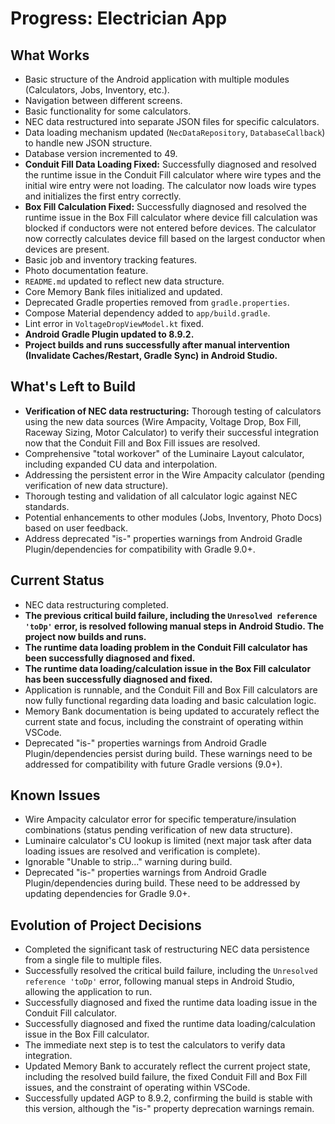 # Progress: Electrician App

## What Works
- Basic structure of the Android application with multiple modules (Calculators, Jobs, Inventory, etc.).
- Navigation between different screens.
- Basic functionality for some calculators.
- NEC data restructured into separate JSON files for specific calculators.
- Data loading mechanism updated (`NecDataRepository`, `DatabaseCallback`) to handle new JSON structure.
- Database version incremented to 49.
- **Conduit Fill Data Loading Fixed:** Successfully diagnosed and resolved the runtime issue in the Conduit Fill calculator where wire types and the initial wire entry were not loading. The calculator now loads wire types and initializes the first entry correctly.
- **Box Fill Calculation Fixed:** Successfully diagnosed and resolved the runtime issue in the Box Fill calculator where device fill calculation was blocked if conductors were not entered before devices. The calculator now correctly calculates device fill based on the largest conductor when devices are present.
- Basic job and inventory tracking features.
- Photo documentation feature.
- `README.md` updated to reflect new data structure.
- Core Memory Bank files initialized and updated.
- Deprecated Gradle properties removed from `gradle.properties`.
- Compose Material dependency added to `app/build.gradle`.
- Lint error in `VoltageDropViewModel.kt` fixed.
- **Android Gradle Plugin updated to 8.9.2.**
- **Project builds and runs successfully after manual intervention (Invalidate Caches/Restart, Gradle Sync) in Android Studio.**

## What's Left to Build
- **Verification of NEC data restructuring:** Thorough testing of calculators using the new data sources (Wire Ampacity, Voltage Drop, Box Fill, Raceway Sizing, Motor Calculator) to verify their successful integration now that the Conduit Fill and Box Fill issues are resolved.
- Comprehensive "total workover" of the Luminaire Layout calculator, including expanded CU data and interpolation.
- Addressing the persistent error in the Wire Ampacity calculator (pending verification of new data structure).
- Thorough testing and validation of all calculator logic against NEC standards.
- Potential enhancements to other modules (Jobs, Inventory, Photo Docs) based on user feedback.
- Address deprecated "is-" properties warnings from Android Gradle Plugin/dependencies for compatibility with Gradle 9.0+.

## Current Status
- NEC data restructuring completed.
- **The previous critical build failure, including the `Unresolved reference 'toDp'` error, is resolved following manual steps in Android Studio. The project now builds and runs.**
- **The runtime data loading problem in the Conduit Fill calculator has been successfully diagnosed and fixed.**
- **The runtime data loading/calculation issue in the Box Fill calculator has been successfully diagnosed and fixed.**
- Application is runnable, and the Conduit Fill and Box Fill calculators are now fully functional regarding data loading and basic calculation logic.
- Memory Bank documentation is being updated to accurately reflect the current state and focus, including the constraint of operating within VSCode.
- Deprecated "is-" properties warnings from Android Gradle Plugin/dependencies persist during build. These warnings need to be addressed for compatibility with future Gradle versions (9.0+).

## Known Issues
- Wire Ampacity calculator error for specific temperature/insulation combinations (status pending verification of new data structure).
- Luminaire calculator's CU lookup is limited (next major task after data loading issues are resolved and verification is complete).
- Ignorable "Unable to strip..." warning during build.
- Deprecated "is-" properties warnings from Android Gradle Plugin/dependencies during build. These need to be addressed by updating dependencies for Gradle 9.0+.

## Evolution of Project Decisions
- Completed the significant task of restructuring NEC data persistence from a single file to multiple files.
- Successfully resolved the critical build failure, including the `Unresolved reference 'toDp'` error, following manual steps in Android Studio, allowing the application to run.
- Successfully diagnosed and fixed the runtime data loading issue in the Conduit Fill calculator.
- Successfully diagnosed and fixed the runtime data loading/calculation issue in the Box Fill calculator.
- The immediate next step is to test the calculators to verify data integration.
- Updated Memory Bank to accurately reflect the current project state, including the resolved build failure, the fixed Conduit Fill and Box Fill issues, and the constraint of operating within VSCode.
- Successfully updated AGP to 8.9.2, confirming the build is stable with this version, although the "is-" property deprecation warnings remain.
